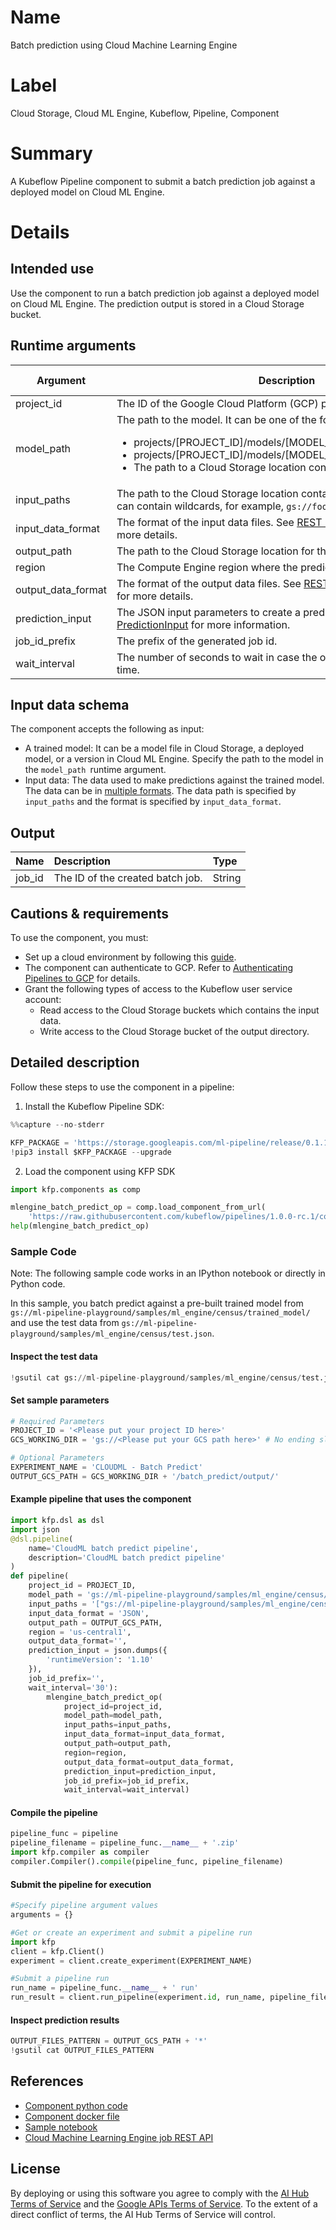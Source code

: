
# Name

Batch prediction using Cloud Machine Learning Engine


# Label

Cloud Storage, Cloud ML Engine, Kubeflow, Pipeline, Component


# Summary

A Kubeflow Pipeline component to submit a batch prediction job against a deployed model on Cloud ML Engine.


# Details


## Intended use

Use the component to run a batch prediction job against a deployed model on Cloud ML Engine. The prediction output is stored in a Cloud Storage bucket.


## Runtime arguments

| Argument | Description | Optional | Data type | Accepted values | Default |
|--------------------|---------------------------------------------------------------------------------------------------------------------------------------------------------------------------------------------------------------------------|----------|--------------|-----------------|---------|
| project_id | The ID of the Google Cloud Platform (GCP) project of the job. | No | GCPProjectID |  |  |
| model_path | The path to the model. It can be one of the following:<br/> <ul>   <li>projects/[PROJECT_ID]/models/[MODEL_ID]</li>  <li>projects/[PROJECT_ID]/models/[MODEL_ID]/versions/[VERSION_ID]</li> <li>The path to a Cloud Storage location containing a model file.</li>  </ul> | No | GCSPath |  |  |
| input_paths | The path to the Cloud Storage location containing the input data files. It can contain wildcards, for example, `gs://foo/*.csv` | No | List | GCSPath |  |
| input_data_format | The format of the input data files. See [REST Resource: projects.jobs](https://cloud.google.com/ml-engine/reference/rest/v1/projects.jobs#DataFormat)  for more details. | No | String | DataFormat |  |
| output_path | The path to the Cloud Storage location for the output data. | No | GCSPath |  |  |
| region | The Compute Engine region where the prediction job is run. | No | GCPRegion |  |  |
| output_data_format | The format of the output data files. See [REST Resource: projects.jobs](https://cloud.google.com/ml-engine/reference/rest/v1/projects.jobs#DataFormat) for more details. | Yes | String | DataFormat | JSON |
| prediction_input | The JSON input parameters to create a prediction job. See [PredictionInput](https://cloud.google.com/ml-engine/reference/rest/v1/projects.jobs#PredictionInput) for more information. | Yes | Dict |  | None |
| job_id_prefix | The prefix of the generated job id. | Yes | String |  | None |
| wait_interval | The number of seconds to wait in case the operation has a long run time. | Yes |  |  | 30 |


## Input data schema

The component accepts the following as input:

*   A trained model: It can be a model file in Cloud Storage, a deployed model, or a version in Cloud ML Engine. Specify the path to the model in the `model_path `runtime argument.
*   Input data: The data used to make predictions against the trained model. The data can be in [multiple formats](https://cloud.google.com/ml-engine/reference/rest/v1/projects.jobs#DataFormat). The data path is specified by `input_paths` and the format is specified by `input_data_format`.

## Output
Name | Description | Type
:--- | :---------- | :---
job_id | The ID of the created batch job. | String


## Cautions & requirements

To use the component, you must:

*   Set up a cloud environment by following this [guide](https://cloud.google.com/ml-engine/docs/tensorflow/getting-started-training-prediction#setup).
*   The component can authenticate to GCP. Refer to [Authenticating Pipelines to GCP](https://www.kubeflow.org/docs/gke/authentication-pipelines/) for details.
*   Grant the following types of access to the Kubeflow user service account:
    *   Read access to the Cloud Storage buckets which contains the input data.
    *   Write access to the Cloud Storage bucket of the output directory.


## Detailed description

Follow these steps to use the component in a pipeline:



1.  Install the Kubeflow Pipeline SDK:




```python
%%capture --no-stderr

KFP_PACKAGE = 'https://storage.googleapis.com/ml-pipeline/release/0.1.14/kfp.tar.gz'
!pip3 install $KFP_PACKAGE --upgrade
```

2. Load the component using KFP SDK


```python
import kfp.components as comp

mlengine_batch_predict_op = comp.load_component_from_url(
    'https://raw.githubusercontent.com/kubeflow/pipelines/1.0.0-rc.1/components/gcp/ml_engine/batch_predict/component.yaml')
help(mlengine_batch_predict_op)
```


### Sample Code
Note: The following sample code works in an IPython notebook or directly in Python code. 

In this sample, you batch predict against a pre-built trained model from `gs://ml-pipeline-playground/samples/ml_engine/census/trained_model/` and use the test data from `gs://ml-pipeline-playground/samples/ml_engine/census/test.json`.

#### Inspect the test data


```python
!gsutil cat gs://ml-pipeline-playground/samples/ml_engine/census/test.json
```

#### Set sample parameters


```python
# Required Parameters
PROJECT_ID = '<Please put your project ID here>'
GCS_WORKING_DIR = 'gs://<Please put your GCS path here>' # No ending slash
```


```python
# Optional Parameters
EXPERIMENT_NAME = 'CLOUDML - Batch Predict'
OUTPUT_GCS_PATH = GCS_WORKING_DIR + '/batch_predict/output/'
```

#### Example pipeline that uses the component


```python
import kfp.dsl as dsl
import json
@dsl.pipeline(
    name='CloudML batch predict pipeline',
    description='CloudML batch predict pipeline'
)
def pipeline(
    project_id = PROJECT_ID, 
    model_path = 'gs://ml-pipeline-playground/samples/ml_engine/census/trained_model/', 
    input_paths = '["gs://ml-pipeline-playground/samples/ml_engine/census/test.json"]', 
    input_data_format = 'JSON', 
    output_path = OUTPUT_GCS_PATH, 
    region = 'us-central1', 
    output_data_format='', 
    prediction_input = json.dumps({
        'runtimeVersion': '1.10'
    }), 
    job_id_prefix='',
    wait_interval='30'):
        mlengine_batch_predict_op(
            project_id=project_id, 
            model_path=model_path, 
            input_paths=input_paths, 
            input_data_format=input_data_format, 
            output_path=output_path, 
            region=region, 
            output_data_format=output_data_format, 
            prediction_input=prediction_input, 
            job_id_prefix=job_id_prefix,
            wait_interval=wait_interval)
```

#### Compile the pipeline


```python
pipeline_func = pipeline
pipeline_filename = pipeline_func.__name__ + '.zip'
import kfp.compiler as compiler
compiler.Compiler().compile(pipeline_func, pipeline_filename)
```

#### Submit the pipeline for execution


```python
#Specify pipeline argument values
arguments = {}

#Get or create an experiment and submit a pipeline run
import kfp
client = kfp.Client()
experiment = client.create_experiment(EXPERIMENT_NAME)

#Submit a pipeline run
run_name = pipeline_func.__name__ + ' run'
run_result = client.run_pipeline(experiment.id, run_name, pipeline_filename, arguments)
```

#### Inspect prediction results


```python
OUTPUT_FILES_PATTERN = OUTPUT_GCS_PATH + '*'
!gsutil cat OUTPUT_FILES_PATTERN
```

## References
* [Component python code](https://github.com/kubeflow/pipelines/blob/master/components/gcp/container/component_sdk/python/kfp_component/google/ml_engine/_batch_predict.py)
* [Component docker file](https://github.com/kubeflow/pipelines/blob/master/components/gcp/container/Dockerfile)
* [Sample notebook](https://github.com/kubeflow/pipelines/blob/master/components/gcp/ml_engine/batch_predict/sample.ipynb)
* [Cloud Machine Learning Engine job REST API](https://cloud.google.com/ml-engine/reference/rest/v1/projects.jobs)

## License
By deploying or using this software you agree to comply with the [AI Hub Terms of Service](https://aihub.cloud.google.com/u/0/aihub-tos) and the [Google APIs Terms of Service](https://developers.google.com/terms/). To the extent of a direct conflict of terms, the AI Hub Terms of Service will control.
